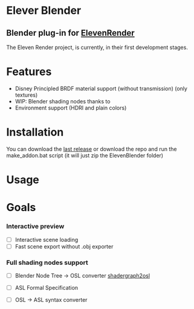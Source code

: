 # Elever Blender
## Blender plug-in for [ElevenRender](https://github.com/101001000/ElevenRender)


The Eleven Render project, is currently, in their first development stages.



# Features
- Disney Principled BRDF material support (without transmission) (only textures)
- WIP: Blender shading nodes thanks to 
- Environment support (HDRI and plain colors)

# Installation
You can download the [last release]() or download the repo and run the make_addon.bat script (it will just zip the ElevenBlender folder)


# Usage

# Goals

### Interactive preview
- [ ] Interactive scene loading
- [ ] Fast scene export without .obj exporter

### Full shading nodes support
- [ ] Blender Node Tree -> OSL converter [shadergraph2osl](https://github.com/101001000/shadergraph2osl)
- [ ] ASL Formal Specification
- [ ] OSL -> ASL syntax converter


